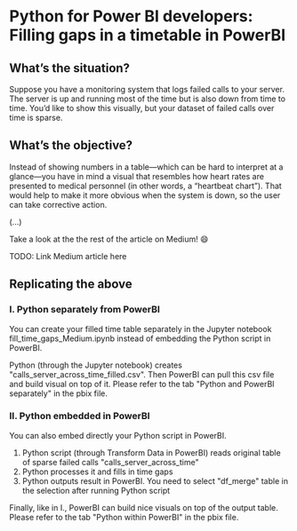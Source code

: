 # Python for Power BI developers: Filling gaps in a timetable in PowerBI


## What’s the situation?

Suppose you have a monitoring system that logs failed calls to your server. The server is up and running most of the time but is also down from time to time. You’d like to show this visually, but your dataset of failed calls over time is sparse.

## What’s the objective?

Instead of showing numbers in a table—which can be hard to interpret at a glance—you have in mind a visual that resembles how heart rates are presented to medical personnel (in other words, a “heartbeat chart”). That would help to make it more obvious when the system is down, so the user can take corrective action.


(...)

Take a look at the the rest of the article on Medium! :smile:

TODO: Link Medium article here

## Replicating the above 

### I. Python separately from PowerBI

You can create your filled time table separately in the Jupyter notebook fill_time_gaps_Medium.ipynb instead of embedding the Python script in PowerBI. 

Python (through the Jupyter notebook) creates "calls_server_across_time_filled.csv". Then PowerBI can pull this csv file and build visual on top of it. Please refer to the tab "Python and PowerBI separately" in the pbix file. 

### II. Python embedded in PowerBI

You can also embed directly your Python script in PowerBI. 
1. Python script (through Transform Data in PowerBI) reads original table of sparse failed calls "calls_server_across_time"
2. Python processes it and fills in time gaps 
3. Python outputs result in PowerBI. You need to select "df_merge" table in the selection after running Python script

Finally, like in I., PowerBI can build nice visuals on top of the output table. Please refer to the tab "Python within PowerBI" in the pbix file. 
